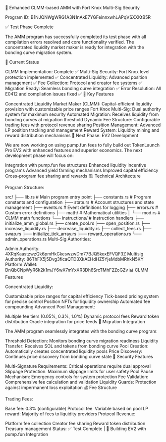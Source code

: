🚀 Enhanced CLMM-based AMM with Fort Knox Multi-Sig Security

Program ID: B1NJQNWgWRG1A3N1nAkE7YGFeinnxwhLAPqVSXXKtB5R

✅ Test Phase Complete

The AMM program has successfully completed its test phase with all compilation errors resolved and core functionality verified. The concentrated liquidity market maker is ready for integration with the bonding curve migration system.

🎯 Current Status

CLMM Implementation: Complete ✅
Multi-Sig Security: Fort Knox level protection implemented ✅
Concentrated Liquidity: Advanced position management ✅
Fee Collection: Protocol and creator fee systems ✅
Migration Ready: Seamless bonding curve integration ✅
Error Resolution: All E0412 and compilation issues fixed ✅
🔧 Key Features

Concentrated Liquidity Market Maker (CLMM): Capital-efficient liquidity provision with customizable price ranges
Fort Knox Multi-Sig: Dual authority system for maximum security
Automated Migration: Receives liquidity from bonding curves at migration threshold
Dynamic Fee Structure: Configurable trading fees with protocol revenue sharing
Position Management: Advanced LP position tracking and management
Reward System: Liquidity mining and reward distribution mechanisms
🚧 Next Phase: EV2 Development

We are now working on using pump.fun fees to fully build out TokenLaunch Pro EV2 with enhanced features and superior economics. The next development phase will focus on:

Integration with pump.fun fee structures
Enhanced liquidity incentive programs
Advanced yield farming mechanisms
Improved capital efficiency
Cross-program fee sharing and rewards
🏗️ Technical Architecture

Program Structure:

src/
├── lib.rs                    # Main program entry point
├── constants.rs              # Program constants and configuration
├── state.rs                 # Account structures and state management
├── events.rs                # Event definitions for logging
├── errors.rs                # Custom error definitions
├── math/                    # Mathematical utilities
│   └── mod.rs              # CLMM math functions
└── instructions/            # Instruction handlers
    ├── initialize_amm_global.rs
    ├── create_pool.rs
    ├── open_position.rs
    ├── increase_liquidity.rs
    ├── decrease_liquidity.rs
    ├── collect_fees.rs
    ├── swap.rs
    ├── initialize_tick_array.rs
    ├── reward_operations.rs
    └── admin_operations.rs
Multi-Sig Authorities:

Admin Authority: 4XRqKaastzwzQk6pmHkGkeswzwDm77BJQ5koxEFVQF3Z
Multisig Authority: 86ThFX5j5Dvg3ficaQTD3XkAEHdHZ5YjeMdbMRhkN5KY
Platform Wallet: DnQbCNpWyR6k2k1mJY6wX7mYxXR3Dh6SrcTMhF2ZoGZv
📊 CLMM Features

Concentrated Liquidity:

Customizable price ranges for capital efficiency
Tick-based pricing system for precise control
Position NFTs for liquidity ownership
Automated fee compounding
Advanced Pool Management:

Multiple fee tiers (0.05%, 0.3%, 1.0%)
Dynamic protocol fees
Reward token distribution
Oracle integration for price feeds
🔄 Migration Integration

The AMM program seamlessly integrates with the bonding curve program:

Threshold Detection: Monitors bonding curve migration readiness
Liquidity Transfer: Receives SOL and tokens from bonding curve
Pool Creation: Automatically creates concentrated liquidity pools
Price Discovery: Continues price discovery from bonding curve state
🔐 Security Features

Multi-Signature Requirements: Critical operations require dual approval
Slippage Protection: Maximum slippage limits for user safety
Pool Pause Mechanism: Emergency controls for system protection
Fee Validation: Comprehensive fee calculation and validation
Liquidity Guards: Protection against impermanent loss exploitation
💰 Fee Structure

Trading Fees:

Base fee: 0.3% (configurable)
Protocol fee: Variable based on pool
LP reward: Majority of fees to liquidity providers
Protocol Revenue:

Platform fee collection
Creator fee sharing
Reward token distribution
Treasury management
Status: ✅ Test Complete | 🚧 Building EV2 with pump.fun Integration
